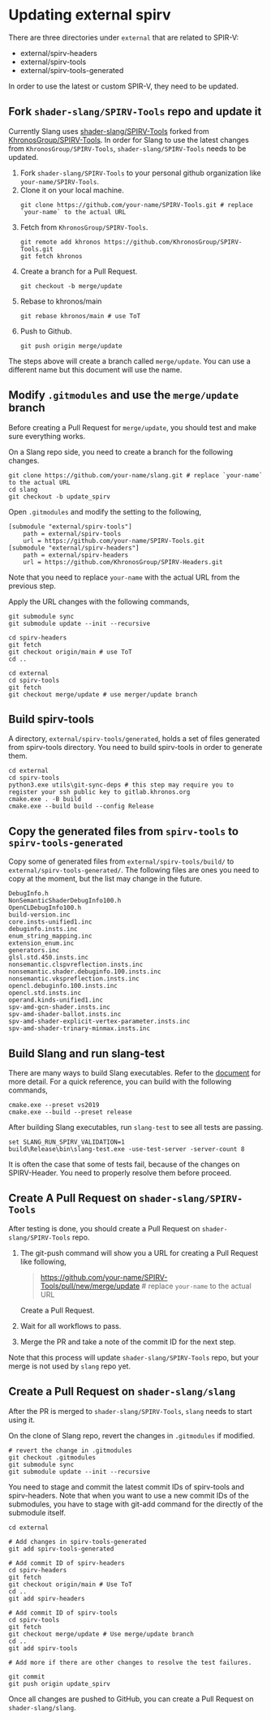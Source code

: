 # Updating external spirv

There are three directories under `external` that are related to SPIR-V:
- external/spirv-headers
- external/spirv-tools
- external/spirv-tools-generated

In order to use the latest or custom SPIR-V, they need to be updated.


## Fork `shader-slang/SPIRV-Tools` repo and update it

Currently Slang uses [shader-slang/SPIRV-Tools](https://github.com/shader-slang/SPIRV-Tools) forked from [KhronosGroup/SPIRV-Tools](https://github.com/KhronosGroup/SPIRV-Tools).
In order for Slang to use the latest changes from `KhronosGroup/SPIRV-Tools`, `shader-slang/SPIRV-Tools` needs to be updated.

1. Fork `shader-slang/SPIRV-Tools` to your personal github organization like `your-name/SPIRV-Tools`.
1. Clone it on your local machine.
   ```
   git clone https://github.com/your-name/SPIRV-Tools.git # replace `your-name` to the actual URL
   ```
1. Fetch from `KhronosGroup/SPIRV-Tools`.
   ```
   git remote add khronos https://github.com/KhronosGroup/SPIRV-Tools.git
   git fetch khronos
   ```
1. Create a branch for a Pull Request.
   ```
   git checkout -b merge/update
   ```
1. Rebase to khronos/main
   ```
   git rebase khronos/main # use ToT
   ```
1. Push to Github.
   ```
   git push origin merge/update
   ```

The steps above will create a branch called `merge/update`. You can use a different name but this document will use the name.


## Modify `.gitmodules` and use the `merge/update` branch

Before creating a Pull Request for `merge/update`, you should test and make sure everything works.

On a Slang repo side, you need to create a branch for the following changes.
```
git clone https://github.com/your-name/slang.git # replace `your-name` to the actual URL
cd slang
git checkout -b update_spirv
```

Open `.gitmodules` and modify the setting to the following,
```
[submodule "external/spirv-tools"]
	path = external/spirv-tools
	url = https://github.com/your-name/SPIRV-Tools.git
[submodule "external/spirv-headers"]
	path = external/spirv-headers
	url = https://github.com/KhronosGroup/SPIRV-Headers.git
```
Note that you need to replace `your-name` with the actual URL from the previous step.

Apply the URL changes with the following commands,
```
git submodule sync
git submodule update --init --recursive

cd spirv-headers
git fetch
git checkout origin/main # use ToT
cd ..

cd external
cd spirv-tools
git fetch
git checkout merge/update # use merger/update branch
```


## Build spirv-tools

A directory, `external/spirv-tools/generated`, holds a set of files generated from spirv-tools directory.
You need to build spirv-tools in order to generate them.

```
cd external
cd spirv-tools
python3.exe utils\git-sync-deps # this step may require you to register your ssh public key to gitlab.khronos.org
cmake.exe . -B build
cmake.exe --build build --config Release
```


## Copy the generated files from `spirv-tools` to `spirv-tools-generated`

Copy some of generated files from `external/spirv-tools/build/` to `external/spirv-tools-generated/`.
The following files are ones you need to copy at the moment, but the list may change in the future.
```
DebugInfo.h
NonSemanticShaderDebugInfo100.h
OpenCLDebugInfo100.h
build-version.inc
core.insts-unified1.inc
debuginfo.insts.inc
enum_string_mapping.inc
extension_enum.inc
generators.inc
glsl.std.450.insts.inc
nonsemantic.clspvreflection.insts.inc
nonsemantic.shader.debuginfo.100.insts.inc
nonsemantic.vkspreflection.insts.inc
opencl.debuginfo.100.insts.inc
opencl.std.insts.inc
operand.kinds-unified1.inc
spv-amd-gcn-shader.insts.inc
spv-amd-shader-ballot.insts.inc
spv-amd-shader-explicit-vertex-parameter.insts.inc
spv-amd-shader-trinary-minmax.insts.inc
```


## Build Slang and run slang-test

There are many ways to build Slang executables. Refer to the [document](https://github.com/shader-slang/slang/blob/master/docs/building.md) for more detail.
For a quick reference, you can build with the following commands,
```
cmake.exe --preset vs2019
cmake.exe --build --preset release
```

After building Slang executables, run `slang-test` to see all tests are passing.
```
set SLANG_RUN_SPIRV_VALIDATION=1
build\Release\bin\slang-test.exe -use-test-server -server-count 8
```

It is often the case that some of tests fail, because of the changes on SPIRV-Header.
You need to properly resolve them before proceed.


## Create A Pull Request on `shader-slang/SPIRV-Tools`

After testing is done, you should create a Pull Request on `shader-slang/SPIRV-Tools` repo.

1. The git-push command will show you a URL for creating a Pull Request like following,
   > https://github.com/your-name/SPIRV-Tools/pull/new/merge/update # replace `your-name` to the actual URL

   Create a Pull Request.
1. Wait for all workflows to pass.
1. Merge the PR and take a note of the commit ID for the next step.

Note that this process will update `shader-slang/SPIRV-Tools` repo, but your merge is not used by `slang` repo yet.


## Create a Pull Request on `shader-slang/slang`

After the PR is merged to `shader-slang/SPIRV-Tools`, `slang` needs to start using it.

On the clone of Slang repo, revert the changes in `.gitmodules` if modified.
```
# revert the change in .gitmodules
git checkout .gitmodules
git submodule sync
git submodule update --init --recursive
```

You need to stage and commit the latest commit IDs of spirv-tools and spirv-headers.
Note that when you want to use a new commit IDs of the submodules, you have to stage with git-add command for the directly of the submodule itself.
```
cd external

# Add changes in spirv-tools-generated
git add spirv-tools-generated

# Add commit ID of spirv-headers
cd spirv-headers
git fetch
git checkout origin/main # Use ToT
cd ..
git add spirv-headers

# Add commit ID of spirv-tools
cd spirv-tools
git fetch
git checkout merge/update # Use merge/update branch
cd ..
git add spirv-tools

# Add more if there are other changes to resolve the test failures.

git commit
git push origin update_spirv
```
Once all changes are pushed to GitHub, you can create a Pull Request on `shader-slang/slang`.
